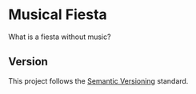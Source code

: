 # Musical Fiesta

What is a fiesta without music? 

## Version

This project follows the [Semantic Versioning](https://semver.org/) standard.
